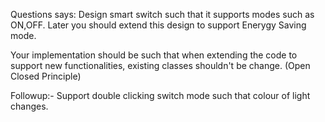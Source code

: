 Questions says: Design smart switch such that it supports modes such as ON,OFF. Later you should extend this design to support Enerygy Saving mode.

Your implementation should be such that when extending the code to support new functionalities, existing classes shouldn't be change. (Open Closed Principle)

Followup:- Support double clicking switch mode such that colour of light changes.
